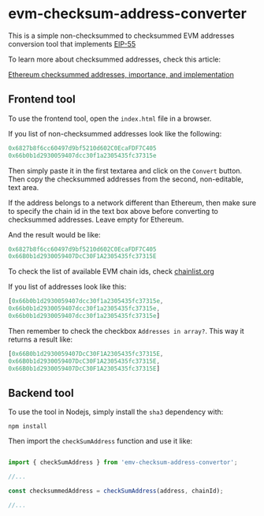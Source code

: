 # evm-checksum-address-converter

This is a simple non-checksummed to checksummed EVM addresses conversion tool that implements [EIP-55](https://github.com/ethereum/EIPs/blob/master/EIPS/eip-55.md)

To learn more about checksummed addresses, check this article: 

[Ethereum checksummed addresses, importance, and implementation](https://medium.com/coinmonks/ethereum-checksummed-addresses-importance-and-implementation-eef74aa3ae18)

## Frontend tool

To use the frontend tool, open the `index.html` file in a browser.

If you list of non-checksummed addresses look like the following:

```js
0x6827b8f6cc60497d9bf5210d602C0EcaFDF7C405
0x66b0b1d2930059407dcc30f1a2305435fc37315e
```
Then simply paste it in the first textarea and click on the `Convert` button. Then copy the checksummed addresses from the second, non-editable, text area.

If the address belongs to a network different than Ethereum, then make sure to specify the chain id in the text box above before converting to checksummed addresses. Leave empty for Ethereum.

And the result would be like:

```js
0x6827b8f6cc60497d9bf5210d602C0EcaFDF7C405
0x66B0b1d2930059407DcC30F1A2305435fc37315E
```

To check the list of available EVM chain ids, check [chainlist.org](https://chainlist.org/)

If you list of addresses look like this:

```js
[0x66b0b1d2930059407dcc30f1a2305435fc37315e,
0x66b0b1d2930059407dcc30f1a2305435fc37315e,
0x66b0b1d2930059407dcc30f1a2305435fc37315e]
```

Then remember to check the checkbox `Addresses in array?`. This way it returns a result like:

```js
[0x66B0b1d2930059407DcC30F1A2305435fc37315E,
0x66B0b1d2930059407DcC30F1A2305435fc37315E,
0x66B0b1d2930059407DcC30F1A2305435fc37315E]
```

## Backend tool

To use the tool in Nodejs, simply install the `sha3` dependency with:

`npm install`

Then import the `checkSumAddress` function and use it like:

```js

import { checkSumAddress } from 'emv-checksum-address-convertor';

//...

const checksummedAddress = checkSumAddress(address, chainId);

//...

```